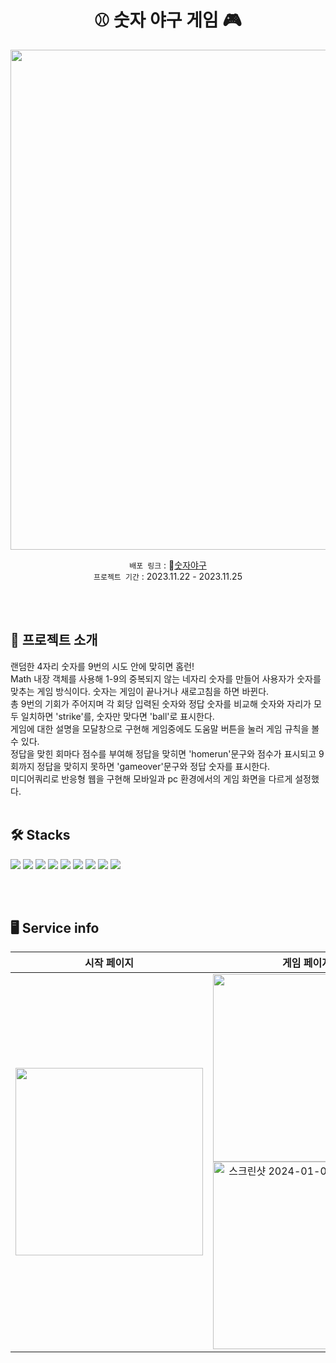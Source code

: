 <div align="center">
  
# ⚾️ 숫자 야구 게임 🎮
<img  width="800" src="https://github.com/kijiwon/project-number_baseball/assets/119961147/5343d052-9542-4d61-b6a7-e298245a7bc5"/>
<br/>

`배포 링크` : 🔗[숫자야구](https://numberbaseball.web.app/)    
`프로젝트 기간` : 2023.11.22 - 2023.11.25 

</div>
<br/><br/>

## 🌿 프로젝트 소개
랜덤한 4자리 숫자를 9번의 시도 안에 맞히면 홈런! <br/>
Math 내장 객체를 사용해 1-9의 중복되지 않는 네자리 숫자를 만들어 사용자가 숫자를 맞추는 게임 방식이다.
숫자는 게임이 끝나거나 새로고침을 하면 바뀐다.<br/>
총 9번의 기회가 주어지며 각 회당 입력된 숫자와 정답 숫자를 비교해 숫자와 자리가 모두 일치하면 'strike'를, 숫자만 맞다면 'ball'로 표시한다. <br/>
게임에 대한 설명을 모달창으로 구현해 게임중에도 도움말 버튼을 눌러 게임 규칙을 볼 수 있다. <br/>
정답을 맞힌 회마다 점수를 부여해 정답을 맞히면 'homerun'문구와 점수가 표시되고 9회까지 정답을 맞히지 못하면 'gameover'문구와 정답 숫자를 표시한다.<br/>
미디어쿼리로 반응형 웹을 구현해 모바일과 pc 환경에서의 게임 화면을 다르게 설정했다.
<br/><br/>

## 🛠️ Stacks
<div>
    <img src="https://img.shields.io/badge/html5-E34F26?style=flat-square&logo=html5&logoColor=white"/>
    <img src="https://img.shields.io/badge/css3-1572B6?style=flat-square&logo=css3&logoColor=white"/>
    <img src="https://img.shields.io/badge/javascript-F7DF1E?style=flat-square&logo=javascript&logoColor=white"/>
    <img src="https://img.shields.io/badge/react-61DAFB?style=flat-square&logo=react&logoColor=white"/>
    <img src="https://img.shields.io/badge/styledcomponents-DB7093?style=flat-square&logo=styledcomponents&logoColor=white"/>
    <img src="https://img.shields.io/badge/eslint-4B32C3?style=flat-square&logo=eslint&logoColor=white"/>
    <img src="https://img.shields.io/badge/prettier-F7B93E?style=flat-square&logo=prettier&logoColor=white"/>
    <img src="https://img.shields.io/badge/git pages-F05032?style=flat-square&logo=git&logoColor=white"/>
    <img src="https://img.shields.io/badge/firebase-FFCA28?style=flat-square&logo=firebase&logoColor=white"/>
</div>

<br/><br/>
## 🖥️ Service info
|  시작 페이지  |  게임 페이지  |  게임 설명  |  게임 종료  | 정답 |
| :----------: | :----------: | :----------: | :----------: | :----------: |
| <img  width="300" src="https://github.com/kijiwon/project-number_baseball/assets/119961147/5343d052-9542-4d61-b6a7-e298245a7bc5"/> | <img width="300"  src="https://github.com/kijiwon/project-number_baseball/assets/119961147/a3a74f4f-3c66-4f3f-86ab-3d112a52c903"> <img height="300" alt="스크린샷 2024-01-03 오후 5 29 48" src="https://github.com/kijiwon/project-number_baseball/assets/119961147/fbe732ce-1543-4224-a3ab-4afc61ca669d">| <img width="300" src="https://github.com/kijiwon/project-number_baseball/assets/119961147/34a15a58-5688-4d05-b5ec-fe5dc2d4b694"> | <img width="300" src="https://github.com/kijiwon/project-number_baseball/assets/119961147/bea35b29-cb68-4c6b-bace-b6cdae94c432"> | <img width="300" src="https://github.com/kijiwon/project-number_baseball/assets/119961147/fc790a45-a39f-436f-8e70-a82393c8c513"> |
